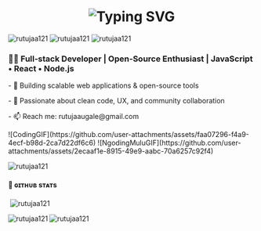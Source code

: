 
<h1 align="center">
  <img src="https://readme-typing-svg.herokuapp.com?font=Inter&size=40&lines=Hi+I'm+Rutuja👋;" alt="Typing SVG"/>
</h1>

<p align="left"> <img src="https://komarev.com/ghpvc/?username=rutujaa121&label=Profile%20views&color=0e75b6&style=flat" alt="rutujaa121" /> 
<img src="https://img.shields.io/github/followers/rutujaa121?style=flat-square)" alt="rutujaa121" />
<img src="https://img.shields.io/github/stars/rutujaa121?style=flat-square" alt="rutujaa121" />
</p>


<h3> 👨‍💻 Full‑stack Developer | Open‑Source Enthusiast | JavaScript • React • Node.js </h3>
<p> - 🔭 Building scalable web applications & open-source tools  </p>
<p> - 💙 Passionate about clean code, UX, and community collaboration </p> 
<p> - 📫 Reach me: rutujaaugale@gmail.com   </p>

<p>![CodingGIF](https://github.com/user-attachments/assets/faa07296-f4a9-4ecf-b98d-2ca7d22df6c6)
![NgodingMuluGIF](https://github.com/user-attachments/assets/2ecaaf1e-8915-49e9-aabc-70a6257c92f4)
</p>

<p><img src="https://github.com/user-attachments/assets/faa07296-f4a9-4ecf-b98d-2ca7d22df6c6" alt="rutujaa121" /> </p>

<h4>🐙 ɢɪᴛʜᴜʙ sᴛᴀᴛs</h4>
<p>  &nbsp;<img align="center" src="https://github-readme-stats.vercel.app/api?username=rutujaa121&show_icons=true&theme=radical" alt="rutujaa121" /></p>

<p><img align="left" src="https://github-readme-stats.vercel.app/api/top-langs?username=rutujaa121&show_icons=true&locale=en&layout=compact" alt="rutujaa121" /></p>

<p><img align="center" src="https://github-readme-streak-stats.herokuapp.com/?user=rutujaa121&" alt="rutujaa121" /></p>



<!--
<p><img align="center" src="https://github-profile-trophy.vercel.app/?username=rutujaa121&theme=onedark)](https://github.com/ryo-ma/github-profile-trophy" alt="rutujaa121" /> </p>
-->


  
<!--
**rutujaa121/rutujaa121** is a ✨ _special_ ✨ repository because its `README.md` (this file) appears on your GitHub profile.

Here are some ideas to get you started:

- 🔭 I’m currently working on ...
- 🌱 I’m currently learning ...
- 👯 I’m looking to collaborate on ...
- 🤔 I’m looking for help with ...
- 💬 Ask me about ...
- 📫 How to reach me: ...
- 😄 Pronouns: ...
- ⚡ Fun fact: ...
-->
